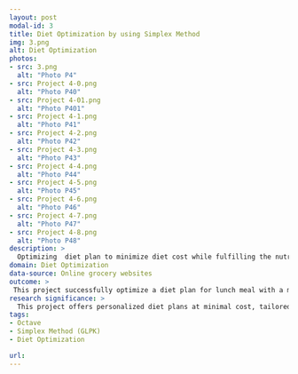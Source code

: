 ```yaml
---
layout: post
modal-id: 3
title: Diet Optimization by using Simplex Method
img: 3.png
alt: Diet Optimization
photos:
- src: 3.png
  alt: "Photo P4"
- src: Project 4-0.png
  alt: "Photo P40"
- src: Project 4-01.png
  alt: "Photo P401"
- src: Project 4-1.png
  alt: "Photo P41"
- src: Project 4-2.png
  alt: "Photo P42"
- src: Project 4-3.png
  alt: "Photo P43"
- src: Project 4-4.png
  alt: "Photo P44"
- src: Project 4-5.png
  alt: "Photo P45"
- src: Project 4-6.png
  alt: "Photo P46"
- src: Project 4-7.png
  alt: "Photo P47"
- src: Project 4-8.png
  alt: "Photo P48"
description: >
  Optimizing  diet plan to minimize diet cost while fulfilling the nutrient requirement and diet constraints.
domain: Diet Optimization
data-source: Online grocery websites
outcome: >
 This project successfully optimize a diet plan for lunch meal with a minimal cost that fulfilling the group member preferences, diet constraints as well as nutritional requirements.
research significance: >
  This project offers personalized diet plans at minimal cost, tailored to individuals' preferences while meeting their nutritional needs effectively.
tags:
- Octave
- Simplex Method (GLPK)
- Diet Optimization

url: 
---
```

